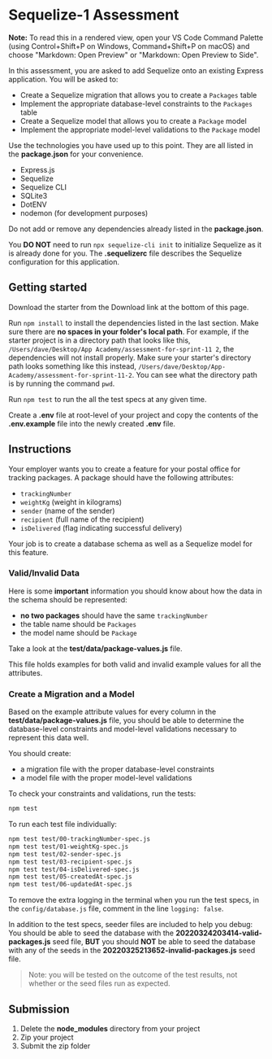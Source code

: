 # Sequelize-1 Assessment

**Note:** To read this in a rendered view, open your VS Code Command Palette
(using Control+Shift+P on Windows, Command+Shift+P on macOS) and choose
"Markdown: Open Preview" or "Markdown: Open Preview to Side".

In this assessment, you are asked to add Sequelize onto an existing Express
application. You will be asked to:

* Create a Sequelize migration that allows you to create a `Packages` table
* Implement the appropriate database-level constraints to the `Packages` table
* Create a Sequelize model that allows you to create a `Package` model
* Implement the appropriate model-level validations to the `Package` model

Use the technologies you have used up to this point. They are all listed in
the **package.json** for your convenience.

* Express.js
* Sequelize
* Sequelize CLI
* SQLite3
* DotENV
* nodemon (for development purposes)

Do not add or remove any dependencies already listed in the **package.json**.

You **DO NOT** need to run `npx sequelize-cli init` to initialize Sequelize as
it is already done for you. The **.sequelizerc** file describes the Sequelize
configuration for this application.

## Getting started

Download the starter from the Download link at the bottom of this page.

Run `npm install` to install the dependencies listed in the last section.
Make sure there are **no spaces in your folder's local path**. For example, if
the starter project is in a directory path that looks like this,
`/Users/dave/Desktop/App Academy/assessment-for-sprint-11 2`, the dependencies
will not install properly. Make sure your starter's directory path looks
something like this instead,
`/Users/dave/Desktop/App-Academy/assessment-for-sprint-11-2`. You can see
what the directory path is by running the command `pwd`.

Run `npm test` to run the all the test specs at any given time.

Create a **.env** file at root-level of your project and copy the contents of
the **.env.example** file into the newly created **.env** file.

## Instructions

Your employer wants you to create a feature for your postal office for tracking
packages. A package should have the following attributes:

* `trackingNumber`
* `weightKg` (weight in kilograms)
* `sender` (name of the sender)
* `recipient` (full name of the recipient)
* `isDelivered` (flag indicating successful delivery)

Your job is to create a database schema as well as a Sequelize model for this
feature.

### Valid/Invalid Data

Here is some **important** information you should know about how the data in the
schema should be represented:

* **no two packages** should have the same `trackingNumber`
* the table name should be `Packages`
* the model name should be `Package`

Take a look at the **test/data/package-values.js** file.

This file holds examples for both valid and invalid example values for all the
attributes.

### Create a Migration and a Model

Based on the example attribute values for every column in the
**test/data/package-values.js** file, you should be able to determine the
database-level constraints and model-level validations necessary to represent
this data well.

You should create:

* a migration file with the proper database-level constraints
* a model file with the proper model-level validations

To check your constraints and validations, run the tests:

```bash
npm test
```

To run each test file individually:

```bash
npm test test/00-trackingNumber-spec.js
npm test test/01-weightKg-spec.js
npm test test/02-sender-spec.js
npm test test/03-recipient-spec.js
npm test test/04-isDelivered-spec.js
npm test test/05-createdAt-spec.js
npm test test/06-updatedAt-spec.js
```

To remove the extra logging in the terminal when you run the test specs, in the
`config/database.js` file, comment in the line `logging: false`.

In addition to the test specs, seeder files are included to help you debug: 
You should be able to seed the database with the
**20220324203414-valid-packages.js** seed file, **BUT** you should **NOT** be
able to seed the database with any of the seeds in the
**20220325213652-invalid-packages.js** seed file.

> Note: you will be tested on the outcome of the test results, not whether or
> the seed files run as expected.

## Submission

1. Delete the **node_modules** directory from your project
2. Zip your project
3. Submit the zip folder
